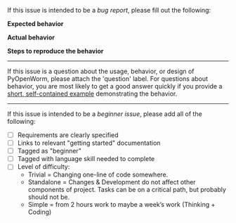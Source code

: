 
If this issue is intended to be a *bug report*, please fill out the following:

**Expected behavior**

**Actual behavior**

**Steps to reproduce the behavior**

---

If this issue is a question about the usage, behavior, or design of PyOpenWorm,
please attach the 'question' label. For questions about behavior, you are most
likely to get a good answer quickly if you provide a [short, self-contained
example](http://www.sscce.org/) demonstrating the behavior.

---

If this issue is intended to be a *beginner issue*, please add all of the following:

- [ ] Requirements are clearly specified
- [ ] Links to relevant "getting started" documentation
- [ ] Tagged as "beginner"
- [ ] Tagged with language skill needed to complete
- [ ] Level of difficulty:
  * Trivial = Changing one-line of code somewhere.
  * Standalone = Changes & Development do not affect other components of project. Tasks can be on a critical path, but probably should not be.
  * Simple = from 2 hours work to maybe a week’s work (Thinking + Coding)

